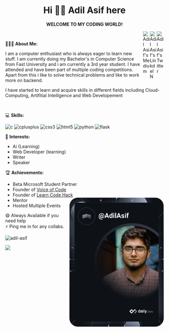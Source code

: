 # <div align="center">Hi 👋🏼 Adil Asif here</div>
 <div align="center"><strong>WELCOME TO MY CODING WORLD!</strong></div>

<p>
<a href="https://twitter.com/AdilAsif20">
  <img align="Right" alt="Adil Asif's Twitter" width="22px" src="https://cdn.jsdelivr.net/npm/simple-icons@v3/icons/twitter.svg" />
</a>
<a href="https://www.linkedin.com/in/adilasif680/">
  <img align="Right" alt="Adil Asif's LinkdeIN" width="22px" src="https://cdn.jsdelivr.net/npm/simple-icons@v3/icons/linkedin.svg" />
</a>
<a href="https://medium.com/@adilasif680">
  <img align="Right" alt="Adil Asif's Medium" width="22px" src="https://cdn.jsdelivr.net/npm/simple-icons@3.0.1/icons/medium.svg" />
</a>
</p>
<br>

👨🏽‍💻 **About Me:**
<p>I am a computer enthusiast who is always eager to learn new stuff. I am currently doing my Bachelor's in Computer Science from Fast University and i am currently a 3rd year student. I have attended and have been part of multiple coding competitions. Apart from this i like to solve technical problems and like to work more on backend.</p>
<p>I have started to learn and acquire skills in different fields including Cloud-Computing, Artifitial Intelligence and Web Developement</p>
<br>

💻 **Skills:**
<p align="left">
<img src="https://cdn.icon-icons.com/icons2/7/PNG/128/mimetypes_sourcec_342.png" alt="c" width="80" height="80"/> 
<img src="https://cdn.icon-icons.com/icons2/1504/PNG/512/textxc_103660.png" alt="cplusplus" width="80" height="80"/> 
<img src="https://cdn.icon-icons.com/icons2/2415/PNG/512/css_original_wordmark_logo_icon_146576.png" alt="css3" width="80" height="80"/> 
<img src="https://cdn.icon-icons.com/icons2/844/PNG/512/HTML5_icon-icons.com_67090.png" alt="html5" width="80" height="80"/> 
<img src="https://cdn.icon-icons.com/icons2/2415/PNG/512/python_original_wordmark_logo_icon_146382.png" alt="python" width="80" height="80"/>
<img src="https://cdn.icon-icons.com/icons2/2699/PNG/512/pocoo_flask_src_logo_icon_168043.png" alt="flask" width="80" height="80"/></p>

🤔 **Interests:** 
* Ai (Learning)
* Web Developer (learning)
* Writer 
* Speaker



🏆 **Achievements:**

* Beta Microsoft Student Partner
* Founder of <a href = "https://medium.com/voice-of-code">Voice of Code</a>
* Founder of <a href = "https://www.youtube.com/channel/UCbzwhYfhOTi8-XlUsMISlIQ">Learn Code Hack</a>
<a href="https://app.daily.dev/DailyDevTips"><img src="https://github.com/Adil-Asif/Adil-Asif/blob/master/devcard.svg"  align="right" width="300"  alt="Adil Asif's Dev Card"/></a>
* Mentor
* Hosted Multiple Events

😄 Always Available if you need help <br>
⚡ Ping me in for any collabs.
<br>
<p align="left"> <img src="https://komarev.com/ghpvc/?username=adil-asif" alt="adil-asif" /> </p>


![](https://github-readme-stats.vercel.app/api?username=Adil-Asif&show_icons=true&title_color=E88795&icon_color=FF33FF&text_color=D6BCD5&bg_color=151515)
 


<!--
**Adil Asif/Adil Asif** is a ✨ _special_ ✨ repository because its `README.md` (this file) appears on your GitHub profile.

Here are some ideas to get you started:

- 🔭 I’m currently working on ...
- 🌱 I’m currently learning ...
- 👯 I’m looking to collaborate on ...
- 🤔 I’m looking for help with ..
- 💬 Ask me about ...
- 📫 How to reach me: ...
- 😄 Pronouns: ...
- ⚡ Fun fact: ...
-->

